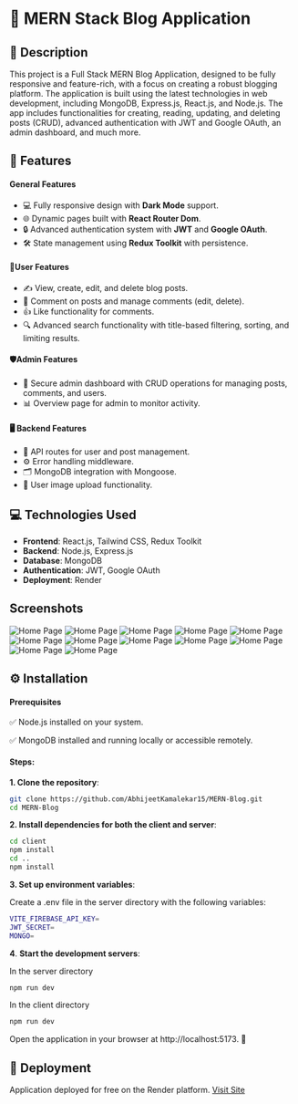 
# 🌟 MERN Stack Blog Application
## 📝 Description 
This project is a Full Stack MERN Blog Application, designed to be fully responsive and feature-rich, with a focus on creating a robust blogging platform. The application is built using the latest technologies in web development, including MongoDB, Express.js, React.js, and Node.js. The app includes functionalities for creating, reading, updating, and deleting posts (CRUD), advanced authentication with JWT and Google OAuth, an admin dashboard, and much more.


## 🎯 Features
#### General Features
- 💻 Fully responsive design with **Dark Mode** support.
- 🌐 Dynamic pages built with **React Router Dom**.
- 🔒 Advanced authentication system with **JWT** and **Google OAuth**.
- 🛠️ State management using **Redux Toolkit** with persistence.

#### 👤User Features
- ✍️ View, create, edit, and delete blog posts.
- 💬 Comment on posts and manage comments (edit, delete).
- 👍 Like functionality for comments.
- 🔍 Advanced search functionality with title-based filtering, sorting, and limiting results.

#### 🛡️Admin Features
- 🔐 Secure admin dashboard with CRUD operations for managing posts, comments, and users.
- 📊 Overview page for admin to monitor activity.

#### 🖥️ Backend Features
- 🔄 API routes for user and post management.
- ⚙️ Error handling middleware.
- 🗂️ MongoDB integration with Mongoose.
- 📸 User image upload functionality.

## 💻 Technologies Used

- **Frontend**: React.js, Tailwind CSS, Redux Toolkit
- **Backend**: Node.js, Express.js
- **Database**: MongoDB
- **Authentication**: JWT, Google OAuth
- **Deployment**: Render


## Screenshots


![Home Page](./Screenshots/HomePage.jpg)
![Home Page](./Screenshots/SignUp.jpg)
![Home Page](./Screenshots/AllBlogs.jpg)
![Home Page](./Screenshots/AboutPage.jpg)
![Home Page](./Screenshots/ContactUs.jpg)
![Home Page](./Screenshots/PostPage.jpg)
![Home Page](./Screenshots/CommentSection.jpg)
![Home Page](./Screenshots/Footer.jpg)
![Home Page](./Screenshots/ProfilePage.jpg)
![Home Page](./Screenshots/Dashboard.jpg)
![Home Page](./Screenshots/Darkmode1.jpg)
![Home Page](./Screenshots/Darkmode2.jpg)





















## ⚙️ Installation
#### Prerequisites

✅ Node.js installed on your system.

✅ MongoDB installed and running locally or accessible remotely.

#### Steps:

**1. Clone the repository**:

```bash
git clone https://github.com/AbhijeetKamalekar15/MERN-Blog.git
cd MERN-Blog
```

**2. Install dependencies for both the client and server**:
```bash
cd client
npm install
cd ..
npm install
```

**3. Set up environment variables**:

Create a .env file in the server directory with the following variables:
```bash
VITE_FIREBASE_API_KEY=
JWT_SECRET=
MONGO=
```

**4**. **Start the development servers**:

In the server directory
```bash
npm run dev
```

In the client directory
```bash
npm run dev
```

Open the application in your browser at http://localhost:5173. 🌟
    
## 🚀 Deployment
Application deployed for free on the Render platform.
[Visit Site](https://byteblog-sqb3.onrender.com/)

